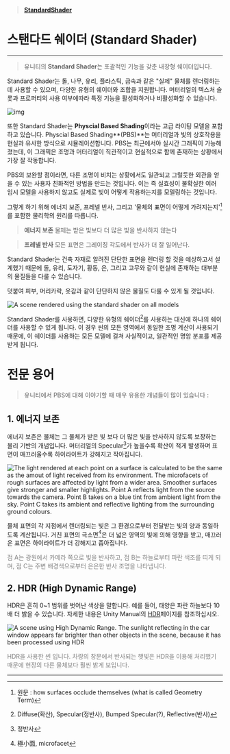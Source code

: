 > [**StandardShader**](https://docs.unity3d.com/2021.1/Documentation/Manual/shader-StandardShader.html)

# 스탠다드 쉐이더 (Standard Shader)

---

> 유니티의 **Standard Shader**는 포괄적인 기능을 갖춘 내장형 쉐이더입니다.

Standard Shader는 돌, 나무, 유리, 플라스틱, 금속과 같은 "실제" 물체를 렌더링하는 데 사용할 수 있으며, 다양한 유형의 쉐이더와 조합을 지원합니다. 머터리얼의 텍스처 슬롯과 프로퍼티의 사용 여부에따라 특정 기능을 활성화하거나 비활성화할 수 있습니다.

![img](https://docs.unity3d.com/uploads/Main/Inspector-MaterialSimple.png)

또한 Standard Shader는 **Physcial Based Shading**이라는 고급 라이팅 모델을 포함하고 있습니다. Physcial Based Shading**(PBS)**는 머터리얼과 빛의 상호작용을 현실과 유사한 방식으로 시뮬레이션합니다. PBS는 최근에서야 실시간 그래픽이 가능해졌는데, 이 그래픽은 조명과 머터리얼이 직관적이고 현실적으로 함께 존재하는 상황에서 가장 잘 작동합니다.

PBS의 보완할 점이라면, 다른 조명이 비치는 상황에서도 일관되고 그럴듯한 외관을 얻을 수 있는 사용자 친화적인 방법을 만드는 것입니다. 이는 즉 실효성이 불확실한 여러 임시 모델을 사용하지 않고도 실제로 빛이 어떻게 작용하는지를 모델링하는 것입니다. 

그렇게 하기 위해 에너지 보존, 프레넬 반사, 그리고 '물체의 표면이 어떻게 가려지는지'[^1]를 포함한 물리학의 원리를 따릅니다.

> **에너지 보존**
> 물체는 받은 빛보다 더 많은 빛을 반사하지 않는다

> **프레넬 반사**
> 모든 표면은 그레이징 각도에서 반사가 더 잘 일어난다.

Standard Shader는 건축 자재로 알려진 단단한 표면을 렌더링 할 것을 예상하고서 설계했기 때문에 돌, 유리, 도자기, 황동, 은, 그리고 고무와 같이 현실에 존재하는 대부분의 물질들을 다룰 수 있습니다.

덧붙여 피부, 머리카락, 옷감과 같이 단단하지 않은 물질도 다룰 수 있게 될 것입니다.

![A scene rendered using the standard shader on all models](https://docs.unity3d.com/2021.1/Documentation/uploads/Main/StandardShaderIntroVikingScene.jpg)

Standard Shader를 사용하면, 다양한 유형의 쉐이더[^2]를 사용하는 대신에 하나의 쉐이더를 사용할 수 있게 됩니다. 이 경우 씬의 모든 영역에서 동일한 조명 계산이 사용되기 때문에, 이 쉐이더를 사용하는 모든 모델에 걸쳐 사실적이고, 일관적인 명암 분포를 제공받게 됩니다.

# 전문 용어

> 유니티에서 PBS에 대해 이야기할 때 매우 유용한 개념들이 많이 있습니다 : 

## 1. 에너지 보존

에너지 보존은 물체는 그 물체가 받은 빛 보다 더 많은 빛을 반사하지 않도록 보장하는 물리 기반의 개념입니다. 머터리얼의 Specular[^3]가 높을수록 확산이 적게 발생하며 표면이 매끄러울수록 하이라이트가 강해지고 작아집니다.

![The light rendered at each point on a surface is calculated to be the same as the amout of light received from its environment. The microfacets of rough surfaces are affected by light from a wider area. Smoother surfaces give stronger and smaller highlights. Point A reflects light from the source towards the camera. Point B takes on a blue tint from ambient light from the sky. Point C takes its ambient and reflective lighting from the surrounding ground colours.](https://docs.unity3d.com/2021.1/Documentation/uploads/Main/StandardShaderEnergyConservation.jpg)

물체 표면의 각 지점에서 렌더링되는 빛은 그 환경으로부터 전달받는 빛의 양과 동일하도록 계산됩니다. 거친 표면의 극소면[^4]은 더 넓은 영역의 빛에 의해 영향을 받고, 매끄러운 표면은 하이라이트가 더 강해지고 좁아집니다.

<span style="color:gray">점 A는 광원에서 카메라 쪽으로 빛을 반사하고, 점 B는 하늘로부터 파란 색조를 띠게 되며, 점 C는 주변 배경색으로부터 은은한 반사 조명을 나타냅니다.</span>

## 2. HDR (**High Dynamic Range**)

HDR은 흔히 0~1 범위를 벗어난 색상을 말합니다. 예를 들어, 태양은 파란 하늘보다 10배 더 밝을 수 있습니다. 자세한 내용은 Unity Manual의 [HDR](https://docs.unity3d.com/2021.1/Documentation/Manual/HDR.html )페이지를 참조하십시오.

![A scene using High Dynamic Range. The sunlight reflecting in the car window appears far brighter than other objects in the scene, because it has been processed using HDR](https://docs.unity3d.com/2021.1/Documentation/uploads/Main/GlowWithHdrAdjusted.jpg)

<span style="color:gray">HDR을 사용한 씬 입니다. 차량의 창문에서 반사되는 햇빛은 HDR을 이용해 처리했기 때문에 현장의 다른 물체보다 훨씬 밝게 보입니다.</span>

---

[^1]: 원문 : how surfaces occlude themselves (what is called Geometry Term)
[^2]: Diffuse(확산), Specular(정반사), Bumped Specular(?), Reflective(반사)
[^3]: 정반사
[^4]: 極小面, microfacet

